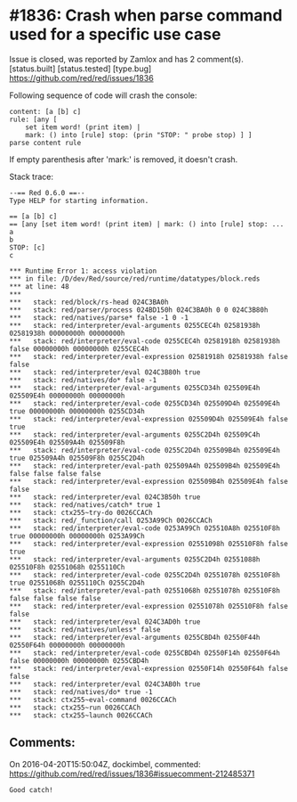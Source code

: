 
#1836: Crash when parse command used for a specific use case
================================================================================
Issue is closed, was reported by Zamlox and has 2 comment(s).
[status.built] [status.tested] [type.bug]
<https://github.com/red/red/issues/1836>

Following sequence of code will crash the console:

```
content: [a [b] c]
rule: [any [
    set item word! (print item) | 
    mark: () into [rule] stop: (prin "STOP: " probe stop) ] ]
parse content rule
```

If empty parenthesis after 'mark:' is removed, it doesn't crash. 

Stack trace:

```
--== Red 0.6.0 ==--
Type HELP for starting information.

== [a [b] c]
== [any [set item word! (print item) | mark: () into [rule] stop: ...
a
b
STOP: [c]
c

*** Runtime Error 1: access violation
*** in file: /D/dev/Red/source/red/runtime/datatypes/block.reds
*** at line: 48
***
***   stack: red/block/rs-head 024C3BA0h
***   stack: red/parser/process 024BD150h 024C3BA0h 0 0 024C3B80h
***   stack: red/natives/parse* false -1 0 -1
***   stack: red/interpreter/eval-arguments 0255CEC4h 02581938h 02581938h 00000000h 00000000h
***   stack: red/interpreter/eval-code 0255CEC4h 02581918h 02581938h false 00000000h 00000000h 0255CEC4h
***   stack: red/interpreter/eval-expression 02581918h 02581938h false false
***   stack: red/interpreter/eval 024C3B80h true
***   stack: red/natives/do* false -1
***   stack: red/interpreter/eval-arguments 0255CD34h 025509E4h 025509E4h 00000000h 00000000h
***   stack: red/interpreter/eval-code 0255CD34h 025509D4h 025509E4h true 00000000h 00000000h 0255CD34h
***   stack: red/interpreter/eval-expression 025509D4h 025509E4h false true
***   stack: red/interpreter/eval-arguments 0255C2D4h 025509C4h 025509E4h 025509A4h 025509F8h
***   stack: red/interpreter/eval-code 0255C2D4h 025509B4h 025509E4h true 025509A4h 025509F8h 0255C2D4h
***   stack: red/interpreter/eval-path 025509A4h 025509B4h 025509E4h false false false false
***   stack: red/interpreter/eval-expression 025509B4h 025509E4h false false
***   stack: red/interpreter/eval 024C3B50h true
***   stack: red/natives/catch* true 1
***   stack: ctx255~try-do 0026CCACh
***   stack: red/_function/call 0253A99Ch 0026CCACh
***   stack: red/interpreter/eval-code 0253A99Ch 025510A8h 025510F8h true 00000000h 00000000h 0253A99Ch
***   stack: red/interpreter/eval-expression 02551098h 025510F8h false true
***   stack: red/interpreter/eval-arguments 0255C2D4h 02551088h 025510F8h 02551068h 0255110Ch
***   stack: red/interpreter/eval-code 0255C2D4h 02551078h 025510F8h true 02551068h 0255110Ch 0255C2D4h
***   stack: red/interpreter/eval-path 02551068h 02551078h 025510F8h false false false false
***   stack: red/interpreter/eval-expression 02551078h 025510F8h false false
***   stack: red/interpreter/eval 024C3AD0h true
***   stack: red/natives/unless* false
***   stack: red/interpreter/eval-arguments 0255CBD4h 02550F44h 02550F64h 00000000h 00000000h
***   stack: red/interpreter/eval-code 0255CBD4h 02550F14h 02550F64h false 00000000h 00000000h 0255CBD4h
***   stack: red/interpreter/eval-expression 02550F14h 02550F64h false false
***   stack: red/interpreter/eval 024C3AB0h true
***   stack: red/natives/do* true -1
***   stack: ctx255~eval-command 0026CCACh
***   stack: ctx255~run 0026CCACh
***   stack: ctx255~launch 0026CCACh
```



Comments:
--------------------------------------------------------------------------------

On 2016-04-20T15:50:04Z, dockimbel, commented:
<https://github.com/red/red/issues/1836#issuecomment-212485371>

    Good catch!

